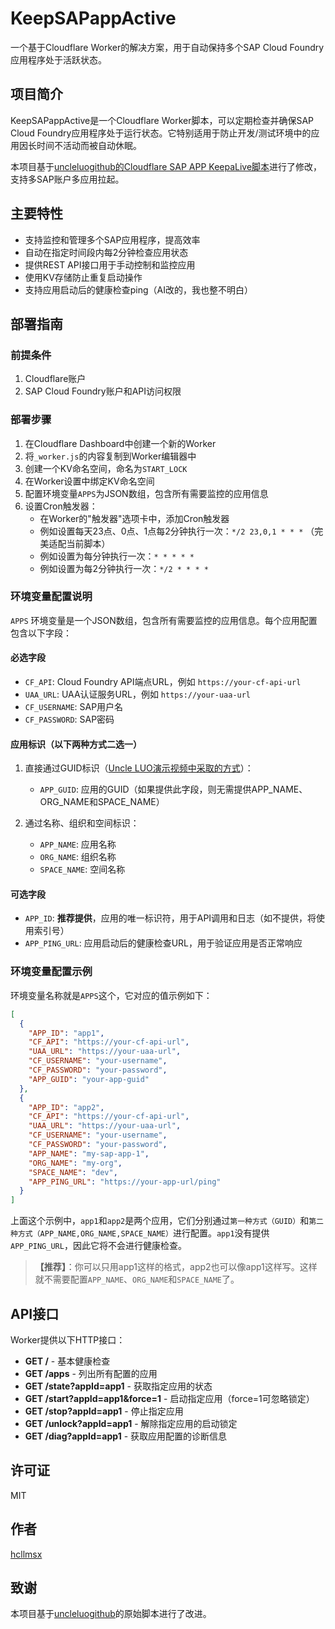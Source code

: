 # KeepSAPappActive

一个基于Cloudflare Worker的解决方案，用于自动保持多个SAP Cloud Foundry应用程序处于活跃状态。

## 项目简介

KeepSAPappActive是一个Cloudflare Worker脚本，可以定期检查并确保SAP Cloud Foundry应用程序处于运行状态。它特别适用于防止开发/测试环境中的应用因长时间不活动而被自动休眠。

本项目基于[uncleluogithub的Cloudflare SAP APP KeepaLive脚本](https://gist.github.com/uncleluogithub/083775a84afbff11f1057695ce29fddb)进行了修改，支持多SAP账户多应用拉起。

## 主要特性

- 支持监控和管理多个SAP应用程序，提高效率
- 自动在指定时间段内每2分钟检查应用状态
- 提供REST API接口用于手动控制和监控应用
- 使用KV存储防止重复启动操作
- 支持应用启动后的健康检查ping（AI改的，我也整不明白）

## 部署指南

### 前提条件

1. Cloudflare账户
2. SAP Cloud Foundry账户和API访问权限

### 部署步骤

1. 在Cloudflare Dashboard中创建一个新的Worker
2. 将`_worker.js`的内容复制到Worker编辑器中
3. 创建一个KV命名空间，命名为`START_LOCK`
4. 在Worker设置中绑定KV命名空间
5. 配置环境变量`APPS`为JSON数组，包含所有需要监控的应用信息
6. 设置Cron触发器：
   - 在Worker的"触发器"选项卡中，添加Cron触发器
   - 例如设置每天23点、0点、1点每2分钟执行一次：`*/2 23,0,1 * * *` （完美适配当前脚本）
   - 例如设置为每分钟执行一次：`* * * * *`
   - 例如设置为每2分钟执行一次：`*/2 * * * *`

### 环境变量配置说明

`APPS` 环境变量是一个JSON数组，包含所有需要监控的应用信息。每个应用配置包含以下字段：

#### 必选字段
- `CF_API`: Cloud Foundry API端点URL，例如 `https://your-cf-api-url`
- `UAA_URL`: UAA认证服务URL，例如 `https://your-uaa-url`
- `CF_USERNAME`: SAP用户名
- `CF_PASSWORD`: SAP密码

#### 应用标识（以下两种方式二选一）
1. 直接通过GUID标识（[Uncle LUO演示视频中采取的方式](https://youtu.be/w-j8yPE2fKg?t=188)）：
   - `APP_GUID`: 应用的GUID（如果提供此字段，则无需提供APP_NAME、ORG_NAME和SPACE_NAME）

2. 通过名称、组织和空间标识：
   - `APP_NAME`: 应用名称
   - `ORG_NAME`: 组织名称
   - `SPACE_NAME`: 空间名称

#### 可选字段
- `APP_ID`: **推荐提供**，应用的唯一标识符，用于API调用和日志（如不提供，将使用索引号）
- `APP_PING_URL`: 应用启动后的健康检查URL，用于验证应用是否正常响应

### 环境变量配置示例

环境变量名称就是`APPS`这个，它对应的值示例如下：

```json
[
  {
    "APP_ID": "app1",
    "CF_API": "https://your-cf-api-url",
    "UAA_URL": "https://your-uaa-url",
    "CF_USERNAME": "your-username",
    "CF_PASSWORD": "your-password",
    "APP_GUID": "your-app-guid"
  },
  {
    "APP_ID": "app2",
    "CF_API": "https://your-cf-api-url",
    "UAA_URL": "https://your-uaa-url",
    "CF_USERNAME": "your-username",
    "CF_PASSWORD": "your-password",
    "APP_NAME": "my-sap-app-1",
    "ORG_NAME": "my-org",
    "SPACE_NAME": "dev",
    "APP_PING_URL": "https://your-app-url/ping"
  }
]
```

上面这个示例中，`app1`和`app2`是两个应用，它们分别通过`第一种方式（GUID）`和`第二种方式（APP_NAME,ORG_NAME,SPACE_NAME）`进行配置。`app1`没有提供`APP_PING_URL`，因此它将不会进行健康检查。
> **【推荐】**：你可以只用app1这样的格式，app2也可以像app1这样写。这样就不需要配置`APP_NAME`、`ORG_NAME`和`SPACE_NAME`了。

## API接口

Worker提供以下HTTP接口：

- **GET /** - 基本健康检查
- **GET /apps** - 列出所有配置的应用
- **GET /state?appId=app1** - 获取指定应用的状态
- **GET /start?appId=app1&force=1** - 启动指定应用（force=1可忽略锁定）
- **GET /stop?appId=app1** - 停止指定应用
- **GET /unlock?appId=app1** - 解除指定应用的启动锁定
- **GET /diag?appId=app1** - 获取应用配置的诊断信息

## 许可证

MIT

## 作者

[hcllmsx](https://github.com/hcllmsx/KeepSAPappActive)

## 致谢

本项目基于[uncleluogithub](https://gist.github.com/uncleluogithub/083775a84afbff11f1057695ce29fddb)的原始脚本进行了改进。